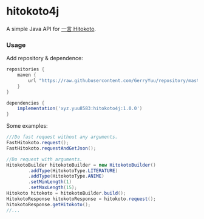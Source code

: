 # hitokoto4j

A simple Java API for [一言 Hitokoto](https://hitokoto.cn/).

### Usage

Add repository & dependence:
```groovy
repositories {
    maven {
        url "https://raw.githubusercontent.com/GerryYuu/repository/master/"
    }
}

dependencies {
    implementation('xyz.yuu8583:hitokoto4j:1.0.0')
}
```
Some examples:
```java
///Do fast request without any arguments.
FastHitokoto.request();
FastHitokoto.requestAndGetJson();

//Do request with arguments.
HitokotoBuilder hitokotoBuilder = new HitokotoBuilder()
        .addType(HitokotoType.LITERATURE)
        .addType(HitokotoType.ANIME)
        .setMinLength(1)
        .setMaxLength(15);
Hitokoto hitokoto = hitokotoBuilder.build();
HitokotoResponse hitokotoResponse = hitokoto.request();
hitokotoResponse.getHitokoto();
//...
```
